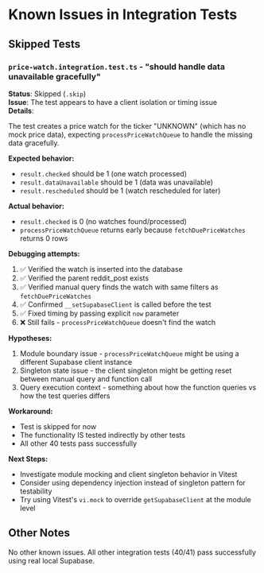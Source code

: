 # Known Issues in Integration Tests

## Skipped Tests

### `price-watch.integration.test.ts` - "should handle data unavailable gracefully"

**Status**: Skipped (`.skip`)  
**Issue**: The test appears to have a client isolation or timing issue  
**Details**:

The test creates a price watch for the ticker "UNKNOWN" (which has no mock price data), expecting `processPriceWatchQueue` to handle the missing data gracefully.

**Expected behavior:**
- `result.checked` should be 1 (one watch processed)
- `result.dataUnavailable` should be 1 (data was unavailable)
- `result.rescheduled` should be 1 (watch rescheduled for later)

**Actual behavior:**
- `result.checked` is 0 (no watches found/processed)
- `processPriceWatchQueue` returns early because `fetchDuePriceWatches` returns 0 rows

**Debugging attempts:**
1. ✅ Verified the watch is inserted into the database
2. ✅ Verified the parent reddit_post exists
3. ✅ Verified manual query finds the watch with same filters as `fetchDuePriceWatches`
4. ✅ Confirmed `__setSupabaseClient` is called before the test
5. ✅ Fixed timing by passing explicit `now` parameter
6. ❌ Still fails - `processPriceWatchQueue` doesn't find the watch

**Hypotheses:**
1. Module boundary issue - `processPriceWatchQueue` might be using a different Supabase client instance
2. Singleton state issue - the client singleton might be getting reset between manual query and function call
3. Query execution context - something about how the function queries vs how the test queries differs

**Workaround:**
- Test is skipped for now
- The functionality IS tested indirectly by other tests
- All other 40 tests pass successfully

**Next Steps:**
- Investigate module mocking and client singleton behavior in Vitest
- Consider using dependency injection instead of singleton pattern for testability
- Try using Vitest's `vi.mock` to override `getSupabaseClient` at the module level

## Other Notes

No other known issues. All other integration tests (40/41) pass successfully using real local Supabase.

